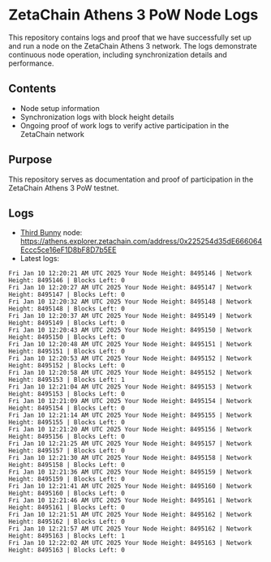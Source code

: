 # ZetaChain Athens 3 PoW Node Logs
This repository contains logs and proof that we have successfully set up and run a node on the ZetaChain Athens 3 network. The logs demonstrate continuous node operation, including synchronization details and performance.

## Contents
- Node setup information
- Synchronization logs with block height details
- Ongoing proof of work logs to verify active participation in the ZetaChain network

## Purpose
This repository serves as documentation and proof of participation in the ZetaChain Athens 3 PoW testnet.

## Logs

- [Third Bunny](https://thirdbunny.xyz/) node: https://athens.explorer.zetachain.com/address/0x225254d35dE666064Eccc5ce16eF1D8bF8D7b5EE
- Latest logs:
```
Fri Jan 10 12:20:21 AM UTC 2025 Your Node Height: 8495146 | Network Height: 8495146 | Blocks Left: 0
Fri Jan 10 12:20:27 AM UTC 2025 Your Node Height: 8495147 | Network Height: 8495147 | Blocks Left: 0
Fri Jan 10 12:20:32 AM UTC 2025 Your Node Height: 8495148 | Network Height: 8495148 | Blocks Left: 0
Fri Jan 10 12:20:37 AM UTC 2025 Your Node Height: 8495149 | Network Height: 8495149 | Blocks Left: 0
Fri Jan 10 12:20:43 AM UTC 2025 Your Node Height: 8495150 | Network Height: 8495150 | Blocks Left: 0
Fri Jan 10 12:20:48 AM UTC 2025 Your Node Height: 8495151 | Network Height: 8495151 | Blocks Left: 0
Fri Jan 10 12:20:53 AM UTC 2025 Your Node Height: 8495152 | Network Height: 8495152 | Blocks Left: 0
Fri Jan 10 12:20:58 AM UTC 2025 Your Node Height: 8495152 | Network Height: 8495153 | Blocks Left: 1
Fri Jan 10 12:21:04 AM UTC 2025 Your Node Height: 8495153 | Network Height: 8495153 | Blocks Left: 0
Fri Jan 10 12:21:09 AM UTC 2025 Your Node Height: 8495154 | Network Height: 8495154 | Blocks Left: 0
Fri Jan 10 12:21:14 AM UTC 2025 Your Node Height: 8495155 | Network Height: 8495155 | Blocks Left: 0
Fri Jan 10 12:21:20 AM UTC 2025 Your Node Height: 8495156 | Network Height: 8495156 | Blocks Left: 0
Fri Jan 10 12:21:25 AM UTC 2025 Your Node Height: 8495157 | Network Height: 8495157 | Blocks Left: 0
Fri Jan 10 12:21:30 AM UTC 2025 Your Node Height: 8495158 | Network Height: 8495158 | Blocks Left: 0
Fri Jan 10 12:21:36 AM UTC 2025 Your Node Height: 8495159 | Network Height: 8495159 | Blocks Left: 0
Fri Jan 10 12:21:41 AM UTC 2025 Your Node Height: 8495160 | Network Height: 8495160 | Blocks Left: 0
Fri Jan 10 12:21:46 AM UTC 2025 Your Node Height: 8495161 | Network Height: 8495161 | Blocks Left: 0
Fri Jan 10 12:21:51 AM UTC 2025 Your Node Height: 8495162 | Network Height: 8495162 | Blocks Left: 0
Fri Jan 10 12:21:57 AM UTC 2025 Your Node Height: 8495162 | Network Height: 8495163 | Blocks Left: 1
Fri Jan 10 12:22:02 AM UTC 2025 Your Node Height: 8495163 | Network Height: 8495163 | Blocks Left: 0
```
